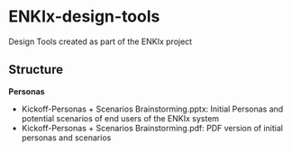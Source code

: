 # ENKIx-design-tools
Design Tools created as part of the ENKIx project

##  Structure
**Personas**
  - Kickoff-Personas + Scenarios Brainstorming.pptx: Initial Personas and potential scenarios of end users of the ENKIx system
  - Kickoff-Personas + Scenarios Brainstorming.pdf: PDF version of initial personas and scenarios
